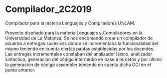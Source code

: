 # Compilador_2C2019
Compilador para la materia Lenguajes y Compiladores UNLAM.

Proyecto diseñado para la materia Lenguajes y Compiladores en la Universidad de La Matanza.
Se nos encomendó crear un compilador de acuerdo a entregas sucesivas donde se incrementaba la funcionalidad del mismo teniendo en cuenta ciertas pautas establecidas por los docentes.
Las entregas incrementales constaban del analizador léxico, analizador sintáctico, generación del código intermedio en base a tercetos y por último la generación de código assembler teniendo en cuenta dicha GCI en el punto anterior.
